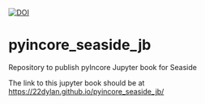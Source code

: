 [![DOI](https://zenodo.org/badge/411049947.svg)](https://zenodo.org/badge/latestdoi/411049947)

# pyincore_seaside_jb
Repository to publish pyIncore Jupyter book for Seaside

The link to this jupyter book should be at https://22dylan.github.io/pyincore_seaside_jb/
